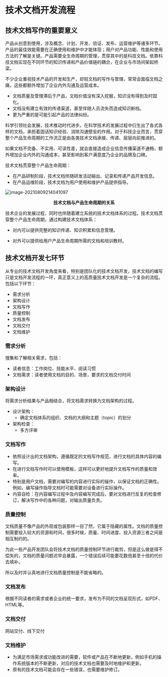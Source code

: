 # 技术文档开发流程

## 技术文档写作的重要意义

产品从创意到使用，涉及概念、计划、开发、验证、发布、运营维护等诸多环节。产品的最佳效能需要在正确使用和维护中才能体现；用户对产品功能、性能和使用方法的了解是关键。产品需要全生命周期的管理，贯穿其中的是科技文档。依靠科技文档实现在不同环节的知识传递和产品价值链的耦合，在企业与市场间架起桥梁。

不少企业重视技术产品的开发和生产，却轻文档的写作与管理，常常会面临文档之痛，这些都额外增加了企业内外沟通及运营成本。

* 文档质量及管理滞后于产品，文档价值没有深入挖掘，知识没有得到及时固化。
* 文档没有建立有效的传递渠道，甚至伴随人员流失而造成知识断档。
* 更为严重的是可能引起产品的法律纠纷。

科学引领社会发展，技术推动时代进步。在科学技术的发展过程中衍生出了各式各样的文档，承担着固话知识经验、消除沟通壁垒的作用。对于科技企业而言，贯穿整个产品生命周期的工作流正是由各类技术文档承接、传递、层层向前推进的。

如果文档不完备、不实用、可读性差，就会直接造成企业信息传播渠道不通畅，额外增加企业内外的沟通成本，甚至影响到客户满意度乃企业的品牌及口碑。

技术文档贯穿整个产品生命周期：

- 在产品研制阶段，技术文档伴随研发活动输出、记录和传递产品开发信息。
- 在产品运维阶段，技术文档为用户使用和维护产品提供指导。

![image-20210809214041097](https://i.loli.net/2021/08/09/inpXGrA9ecRVS1D.png)

<center><b>技术文档与产品生命周期的关系</b></center>



技术企业的发展过程，同时也伴随着建立系统的技术文档体系的过程。技术文档贯穿整个产品生命周期，通过构建技术文档体系：

- 对内可以提供完整的知识传递、知识积累和信息管理。

- 对外可以提供给用户产品生命周期所需的文档和培训教材。

## 技术文档开发七环节

从专业的技术文档开发角度来看，特别是团队化的技术文档开发，技术文档的编写只是文档开发流程的一环，真正意义上的高质量技术文档开发是一个复杂的流程。包括以下环节：

* 需求分析
* 架构设计
* 文档写作
* 质量控制
* 文档发布
* 文档交付
* 文档维护

### 需求分析

搜集和了解相关需求，包括：

* 读者信息：工作岗位、技能水平、阅读习惯
* 文档需求：读者使用文档的目的、场景，要求的文档交付时间

### 架构设计

将需求分析结果与产品相结合，将文档需求转换为文档架构的过程。

* 设计架构：
  * 确定文档体系的组织、文档的大纲和主题（topic）的划分
* 架构检查：
  * 多方评审

### 文档写作

* 依照设计出的文档架构，遵循既定的文档写作规范，进行文档的具体内容的编写。
* 在进行文档写作时可以使用模板，这样可以更好地提升文档写作的质量和效率。
* 特别是用户文档，需要对编写的内容进行实际的操作，以保证文档的正确性。例如，编写操作指导文档时可能需要对设备进行实际操作。
* 内容自检：在内容编写过程中及内容编写完成后，要对文档进行反复的检查修订，解决写作中的各种问题，对输出质量负责。

### 质量控制

文档质量不像产品的外观或包装那样一目了然，它属于隐藏的属性。文档的质量控制需要投入较大的资源和时间，很多时候，质量、时间进度、投入资源三者之间是相互制约的。

为此一些产品开发团队会将技术文档的质量控制环节进行裁剪，但是这么做是得不偿失的，文档的质量问题迟早会暴露，一个错误后续可能要花数倍甚至十倍的代价去填补。

所以及时并认真地进行文档质量控制是不能省略的。

### 文档发布

根据不同读者的需求或者企业的统一要求，发布为不同的文档呈现形式，如PDF、HTML等。

### 文档交付

网站交付、线下交付

### 文档维护

* 为满足市场需求或功能改进的需要，软件或产品在不断地更新，例如手机的操作系统版本的不断更新，对应的技术文档也需要及时地维护和更新。
* 原有的技术文档可能会存在一些错误，也需要维护修订。

